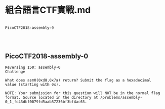 # 組合語言CTF實戰.md
```

PicoCTF2018-assembly-0
```

## 
```


```


## PicoCTF2018-assembly-0
```
Reversing 150: assembly-0
Challenge

What does asm0(0xd8,0x7a) return? Submit the flag as a hexadecimal value (starting with 0x).

NOTE: Your submission for this question will NOT be in the normal flag format. Source located in the directory at /problems/assembly-0_1_fc43dbf0079fd5aab87236bf3bf4ac63.

```


## 
```


```


## 
```


```



